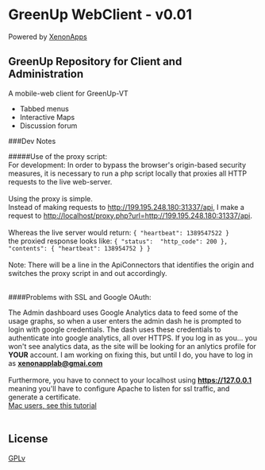 



GreenUp WebClient  - v0.01
=========
Powered by <a href="http://xenonapps.com">XenonApps</a>

GreenUp Repository for Client and Administration
------------------------------------------------------------------------

A mobile-web client for GreenUp-VT 

 - Tabbed menus
 - Interactive Maps
 - Discussion forum



###Dev Notes

#####Use of the proxy script:<br />
For development: In order to bypass the browser's origin-based security measures, it is necessary to run a php script locally that proxies
all HTTP requests to the live web-server.<br /><br />
Using the proxy is simple.<br />Instead of making requests to http://199.195.248.180:31337/api,
I make a request to <a href="http://localhost/proxy.php?url=http://199.195.248.180:31337/api">http://localhost/proxy.php?url=http://199.195.248.180:31337/api</a>. <br /><br />
Whereas the live server would return: `{ "heartbeat": 1389547522 }`<br />
the proxied response looks like: `{ "status":  "http_code": 200 }, "contents": { "heartbeat": 138954752 } }`<br /><br />
Note:  There will be a line in the ApiConnectors that identifies the origin and switches the proxy script in and out accordingly.<br /><br />
 
####Problems with SSL and Google OAuth:

 The Admin dashboard uses Google Analytics data to feed some of the usage graphs, so when a user enters the admin dash he is prompted to login
 with google credentials. The dash uses these credentials to authenticate into google analytics, all over HTTPS. If you log in as you... you won't see analytics data,
 as the site will be looking for an anlytics profile for <b>YOUR</b> account.
 I am working on fixing this, but until I do, you have to log in as <b>xenonapplab@gmai.com</b><br /><br />
 Furthermore, you have to connect to your localhost using <b>https://127.0.0.1</b> meaning you'll have to configure Apache to listen for ssl traffic,
 and generate a certificate.<br />
 <A href="http://webdevstudios.com/2013/05/24/how-to-set-up-ssl-with-osx-mountain-lions-built-in-apache/">Mac users, see this tutorial</a><br /><br />



License
--

<a href="3http://www.gnu.org/licenses/gpl.html">GPLv</a>
